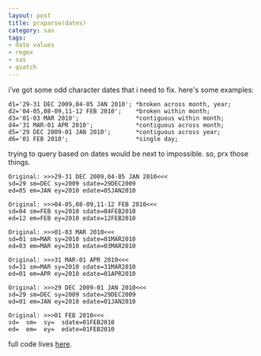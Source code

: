 ```yaml
---
layout: post
title: prxparse(dates)
category: sas
tags:
- date values
- regex
- sas
- quatch
---
```


i’ve got some odd character dates that i need to fix. here's some examples:

    d1='29-31 DEC 2009,04-05 JAN 2010'; *broken across month, year;
    d2='04-05,08-09,11-12 FEB 2010';    *broken within month;
    d3='01-03 MAR 2010';                *contiguous within month;
    d4='31 MAR-01 APR 2010';            *contiguous across month;
    d5='29 DEC 2009-01 JAN 2010';       *contiguous across year;
    d6='01 FEB 2010';                   *single day;

<!--more-->

trying to query based on dates would be next to impossible. so, prx those things.

    Original: >>>29-31 DEC 2009,04-05 JAN 2010<<<
    sd=29 sm=DEC sy=2009 sdate=29DEC2009
    ed=05 em=JAN ey=2010 edate=05JAN2010

    Original: >>>04-05,08-09,11-12 FEB 2010<<<
    sd=04 sm=FEB sy=2010 sdate=04FEB2010
    ed=12 em=FEB ey=2010 edate=12FEB2010

    Original: >>>01-03 MAR 2010<<<
    sd=01 sm=MAR sy=2010 sdate=01MAR2010
    ed=03 em=MAR ey=2010 edate=03MAR2010

    Original: >>>31 MAR-01 APR 2010<<<
    sd=31 sm=MAR sy=2010 sdate=31MAR2010
    ed=01 em=APR ey=2010 edate=01APR2010

    Original: >>>29 DEC 2009-01 JAN 2010<<<
    sd=29 sm=DEC sy=2009 sdate=29DEC2009
    ed=01 em=JAN ey=2010 edate=01JAN2010

    Original: >>>01 FEB 2010<<<
    sd=  sm=  sy=  sdate=01FEB2010
    ed=  em=  ey=  edate=01FEB2010

full code lives [here](https://github.com/rkoopmann/sas-quatch/blob/master/google-code-files/dates.sas).

